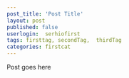 ```yaml
---
post_title: 'Post Title'
layout: post
published: false
userlogin:  serhiofirst
tags: firsttag, secondTag,  thirdTag
categories: firstcat
---
```

Post goes here
